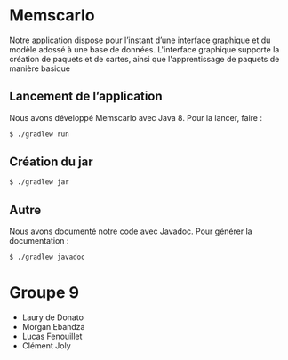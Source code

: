 # Memscarlo

Notre application dispose pour l’instant d’une interface graphique et du modèle
adossé à une base de données. L'interface graphique supporte la création de paquets et de cartes, ainsi que l'apprentissage de paquets de manière basique

## Lancement de l’application

Nous avons développé Memscarlo avec Java 8. Pour la lancer, faire :

``` sh
$ ./gradlew run
```

## Création du jar

``` sh
$ ./gradlew jar
```

## Autre

Nous avons documenté notre code avec Javadoc. Pour générer la documentation :

``` sh
$ ./gradlew javadoc
```

# Groupe 9
- Laury de Donato
- Morgan Ebandza
- Lucas Fenouillet
- Clément Joly
